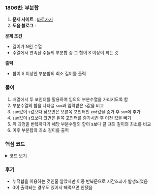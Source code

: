 ### 1806번: 부분합

1. **문제 사이트** : [바로가기](https://www.acmicpc.net/problem/1806)
2. **도움 블로그** : 

**문제 조건**
- 길이가 N인 수열
- 수열에서 연속된 수들의 부분합 중 그 합이 S 이상이 되는 것

**출력**  
- 합이 S 이상인 부분합의 최소 길이를 출력

### 풀이
1. 배열에서 투 포인터를 활용하여 임의의 부분수열을 가리키도록 함
2. 부분수열의 합을 나타낼 `sum`과 입력받은 `s`값을 비교
3. `sum`값이 `s`값보다 낮으면은 오른쪽 포인터인 `end`값을 증가 후 `sum`에 추가
4. `sum`값이 `s`값보다 크면은 왼쪽 포인터를 증가시킨 후 이전 값을 빼기
5. 위 과정을 반복하다가 해당 부분수열의 합이 s보다 클 떄의 길이의 최소를 비교
6. 이후 부분합의 최소 길이를 출력

### 핵심 코드

<details>
<summary>코드 보기</summary>

```cpp
void solve() {
    int st = 0, end = 0;
    int sum = seq[0];
    int ans = 1e9;
    
    while(st <= end && end < n) {
        if(sum < s) {
            end++;
            sum += seq[end];
        }
        else {
            ans = min(ans, end - st + 1);
            sum -= seq[st];
            st++;
        }
    }
    
    cout << (ans != 1e9 ? ans : 0) << '\n';
}
```
- 부분 수열의 시작과 끝을 나타낼 `st`, `end` 와 부분 수열의 합인 `sum`
- `end` 값이 시작점과 동일하게 시작하여 `sum`은 시작값과 동일
- 이후에 `s`와 `sum`값을 비교하여 `sum`값이 크면은 `st`값을 앞으로 움직여서 부분 수열을 줄이도록 함.
- 반대인 경우는 `end`값을 증가시켜서 부분 수열을 증가시킴
- `sum`이 `s`값보다 크거나 같으면은 해당 부분수열의 길이를 비교하여 최소 길이를 갱신
- 이후 다 확인 한 후에, `ans`값을 기존 큰수(1e9)와 비교하여 길이 또는 불가능인 0값을 출력
</details>

### 후기
- 누적합을 이용하는 것인줄 알았지만 이중 반복문으로 시간초과가 발생되었음
- 0이 출력되는 경우도 있어서 빼먹으면 안됐음